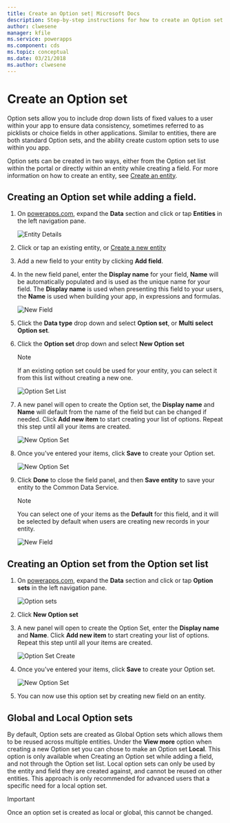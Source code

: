 ```yaml
---
title: Create an Option set| Microsoft Docs
description: Step-by-step instructions for how to create an Option set.
author: clwesene
manager: kfile
ms.service: powerapps
ms.component: cds
ms.topic: conceptual
ms.date: 03/21/2018
ms.author: clwesene
---
```


# Create an Option set

Option sets allow you to include drop down lists of fixed values to a user within your app to ensure data consistency, sometimes referred to as picklists or choice fields in other applications. Similar to entities, there are both standard Option sets, and the ability create custom option sets to use within you app.

Option sets can be created in two ways, either from the Option set list within the portal or directly within an entity while creating a field. For more information on how to create an entity, see [Create an entity](data-platform-create-entity.md).

## Creating an Option set while adding a field.

1. On [powerapps.com](https://web.powerapps.com/?utm_source=padocs&utm_medium=linkinadoc&utm_campaign=referralsfromdoc), expand the **Data** section and click or tap **Entities** in the left navigation pane.

    ![Entity Details](./media/data-platform-cds-create-entity/entitylist.png "Entity List")

2. Click or tap an existing entity, or [Create a new entity](data-platform-create-entity.md)

3. Add a new field to your entity by clicking **Add field**.

4. In the new field panel, enter the **Display name** for your field, **Name** will be automatically populated and is used as the unique name for your field. The **Display name** is used when presenting this field to your users, the **Name** is used when building your app, in expressions and formulas.

    ![New Field](./media/data-platform-cds-create-entity/newfieldpanel.png "New Field Panel")

5. Click the **Data type** drop down and select **Option set**, or **Multi select Option set**.

6. Click the **Option set** drop down and select **New Option set**

    > [!NOTE]
    > If an existing option set could be used for your entity, you can select it from this list without creating a new one.

    ![Option Set List](./media/data-platform-cds-newoptionset/fieldpanel-1.png "Option Set list")

7. A new panel will open to create the Option set, the **Display name** and **Name** will default from the name of the field but can be changed if needed. Click **Add new item** to start creating your list of options. Repeat this step until all your items are created.

    ![New Option Set](./media/data-platform-cds-newoptionset/field-optionsetpanel.png "New Option Set")

8. Once you've entered your items, click **Save** to create your Option set.

    ![New Option Set](./media/data-platform-cds-newoptionset/field-optionsetpanel-values.png "New Option Set")

9. Click **Done** to close the field panel, and then **Save entity** to save your entity to the Common Data Service.

    > [!NOTE]
    > You can select one of your items as the **Default** for this field, and it will be selected by default when users are creating new records in your entity.

    ![New Field](./media/data-platform-cds-newoptionset/fieldpanel-2.png "New Field Panel")

## Creating an Option set from the Option set list

1. On [powerapps.com](https://web.powerapps.com/?utm_source=padocs&utm_medium=linkinadoc&utm_campaign=referralsfromdoc), expand the **Data** section and click or tap **Option sets** in the left navigation pane.

    ![Option sets](./media/data-platform-cds-newoptionset/optionsetlist.png "Option set List")

2. Click **New Option set**

3. A new panel will open to create the Option Set, enter the **Display name** and **Name**. Click **Add new item** to start creating your list of options. Repeat this step until all your items are created.

    ![Option Set Create](./media/data-platform-cds-newoptionset/optionset-create.png "Option Set Create")

4. Once you've entered your items, click **Save** to create your Option set.

    ![New Option Set](./media/data-platform-cds-newoptionset/optionset-create-values.png "New Option Set")

5. You can now use this option set by creating new field on an entity.

## Global and Local Option sets

By default, Option sets are created as Global Option sets which allows them to be reused across multiple entities. Under the **View more** option when creating a new Option set you can chose to make an Option set **Local**. This option is only available when Creating an Option set while adding a field, and not through the Option set list. Local option sets can only be used by the entity and field they are created against, and cannot be reused on other entities. This approach is only recommended for advanced users that a specific need for a local option set.

> [!IMPORTANT]
> Once an option set is created as local or global, this cannot be changed.